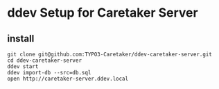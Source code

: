 # ddev Setup for Caretaker Server

## install

```
git clone git@github.com:TYPO3-Caretaker/ddev-caretaker-server.git
cd ddev-caretaker-server
ddev start
ddev import-db --src=db.sql
open http://caretaker-server.ddev.local
```

